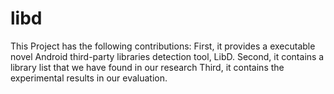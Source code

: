 # libd
This Project has the following contributions:
First, it provides a executable novel Android third-party libraries detection tool, LibD.
Second, it contains a library list that we have found in our research
Third, it contains the experimental results in our evaluation.
